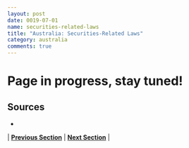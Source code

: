 ```yaml
---
layout: post
date: 0019-07-01
name: securities-related-laws
title: "Australia: Securities-Related Laws"
category: australia
comments: true
---
```


# Page in progress, stay tuned!



Sources 
--- 
- 


| **[Previous Section](https://neo-project.github.io/global-blockchain-compliance-hub//australia/australia-laws-token-sales.html)** | **[Next Section](https://neo-project.github.io/global-blockchain-compliance-hub//australia/australia-privacy-and-data-protection.html)** |
